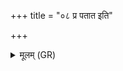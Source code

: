 +++
title = "०८ प्र पतात इति"

+++
<details><summary>मूलम् (GR)</summary>

+++(PSK 20.47.8; PS 8.16.7-8 are repeated)+++प्र पतात इति द्वे ॥
</details>